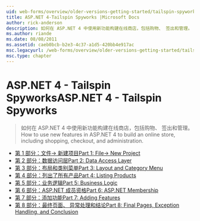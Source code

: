 ```yaml
---
uid: web-forms/overview/older-versions-getting-started/tailspin-spyworks/index
title: ASP.NET 4-Tailspin Spyworks |Microsoft Docs
author: rick-anderson
description: 如何在 ASP.NET 4 中使用新功能构建在线商店，包括购物、 签出和管理。
ms.author: riande
ms.date: 08/08/2011
ms.assetid: caeb0bcb-b2e3-4c37-a1d5-420bb4e917ac
msc.legacyurl: /web-forms/overview/older-versions-getting-started/tailspin-spyworks
msc.type: chapter
---
```

<a name="aspnet-4---tailspin-spyworks"></a><span data-ttu-id="93eb4-103">ASP.NET 4 - Tailspin Spyworks</span><span class="sxs-lookup"><span data-stu-id="93eb4-103">ASP.NET 4 - Tailspin Spyworks</span></span>
====================
> <span data-ttu-id="93eb4-104">如何在 ASP.NET 4 中使用新功能构建在线商店，包括购物、 签出和管理。</span><span class="sxs-lookup"><span data-stu-id="93eb4-104">How to use new features in ASP.NET 4 to build an online store, including shopping, checkout, and administration.</span></span>


- [<span data-ttu-id="93eb4-105">第 1 部分：文件-> 新建项目</span><span class="sxs-lookup"><span data-stu-id="93eb4-105">Part 1: File-> New Project</span></span>](tailspin-spyworks-part-1.md)
- [<span data-ttu-id="93eb4-106">第 2 部分：数据访问层</span><span class="sxs-lookup"><span data-stu-id="93eb4-106">Part 2: Data Access Layer</span></span>](tailspin-spyworks-part-2.md)
- [<span data-ttu-id="93eb4-107">第 3 部分：布局和类别菜单</span><span class="sxs-lookup"><span data-stu-id="93eb4-107">Part 3: Layout and Category Menu</span></span>](tailspin-spyworks-part-3.md)
- [<span data-ttu-id="93eb4-108">第 4 部分：列出了所有产品</span><span class="sxs-lookup"><span data-stu-id="93eb4-108">Part 4: Listing Products</span></span>](tailspin-spyworks-part-4.md)
- [<span data-ttu-id="93eb4-109">第 5 部分：业务逻辑</span><span class="sxs-lookup"><span data-stu-id="93eb4-109">Part 5: Business Logic</span></span>](tailspin-spyworks-part-5.md)
- [<span data-ttu-id="93eb4-110">第 6 部分：ASP.NET 成员资格</span><span class="sxs-lookup"><span data-stu-id="93eb4-110">Part 6: ASP.NET Membership</span></span>](tailspin-spyworks-part-6.md)
- [<span data-ttu-id="93eb4-111">第 7 部分：添加功能</span><span class="sxs-lookup"><span data-stu-id="93eb4-111">Part 7: Adding Features</span></span>](tailspin-spyworks-part-7.md)
- [<span data-ttu-id="93eb4-112">第 8 部分：最终页面、 异常处理和结论</span><span class="sxs-lookup"><span data-stu-id="93eb4-112">Part 8: Final Pages, Exception Handling, and Conclusion</span></span>](tailspin-spyworks-part-8.md)
